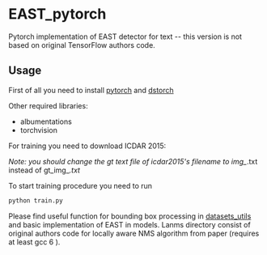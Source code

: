 # EAST_pytorch

Pytorch implementation of EAST detector for text -- this version is not based on original TensorFlow authors code.

## Usage 

First of all you need to install [pytorch](https://pytorch.org/?utm_source=Google&utm_medium=PaidSearch&utm_campaign=%2A%2ALP+-+TM+-+General+-+HV+-+RU&utm_adgroup=Install+PyTorch&utm_keyword=%2Binstall%20%2Bpytorch&utm_offering=AI&utm_Product=PyTorch&gclid=Cj0KCQjw6cHoBRDdARIsADiTTzbpH_VFIFaOoEmjySWPiLx9J5wkLwud2-SnaUIDQtpTXDNL1qEadcAaAlFREALw_wcB) and [dstorch](https://github.com/nikitadurasov/dstorch)

Other required libraries: 
* albumentations
* torchvision

For training you need to download ICDAR 2015:

*Note: you should change the gt text file of icdar2015's filename to img_*.txt instead of gt_img_*.txt*

To start training procedure you need to run 

```python
python train.py
```
Please find useful function for bounding box processing in [datasets_utils](https://github.com/nikitadurasov/EAST_pytorch/blob/master/datasets/dataset_utils.py) and basic implementation of EAST in models. Lanms directory consist of original authors code for locally aware NMS algorithm from paper (requires at least gcc 6 ).
